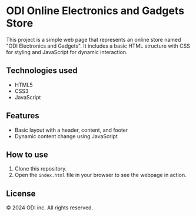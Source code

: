 # ODI Online Electronics and Gadgets Store

This project is a simple web page that represents an online store named "ODI Electronics and Gadgets". 
It includes a basic HTML structure with CSS for styling and JavaScript for dynamic interaction.

## Technologies used
- HTML5
- CSS3
- JavaScript

## Features
- Basic layout with a header, content, and footer
- Dynamic content change using JavaScript

## How to use
1. Clone this repository.
2. Open the `index.html` file in your browser to see the webpage in action.

## License
&copy; 2024 ODI inc. All rights reserved.